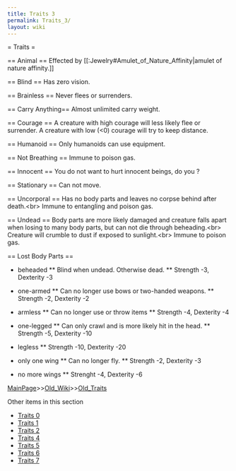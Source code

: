 ```yaml
---
title: Traits 3
permalink: Traits_3/
layout: wiki
---
```

= Traits =

== Animal ==
Effected by [[:Jewelry#Amulet_of_Nature_Affinity|amulet of nature affinity.]]

== Blind ==
Has zero vision.

== Brainless == 
Never flees or surrenders.

== Carry Anything==
Almost unlimited carry weight.

== Courage ==
A creature with high courage will less likely flee or surrender. A creature with low (&lt;0) courage will try to keep distance.

== Humanoid ==
Only humanoids can use equipment.

== Not Breathing ==
Immune to poison gas.

== Innocent ==
You do not want to hurt innocent beings, do you ?

== Stationary ==
Can not move.

== Uncorporal ==
Has no body parts and leaves no corpse behind after death.&lt;br&gt;
Immune to entangling and poison gas.

== Undead ==
Body parts are more likely damaged and creature falls apart when losing to many body parts, but can not die through beheading.&lt;br&gt;
Creature will crumble to dust if exposed to sunlight.&lt;br&gt;
Immune to poison gas.

== Lost Body Parts ==
* beheaded
** Blind when undead. Otherwise dead.
** Strength -3, Dexterity -3

* one-armed
** Can no longer use bows or two-handed weapons.
** Strength -2, Dexterity -2
* armless
** Can no longer use or throw items
** Strength -4, Dexterity -4

* one-legged
** Can only crawl and is more likely hit in the head.
** Strength -5, Dexterity -10
* legless
** Strength -10, Dexterity -20

* only one wing
** Can no longer fly.
** Strength -2, Dexterity -3
* no more wings
** Strenght -4, Dexterity -6

[MainPage](/keeperrl_wiki/ "wikilink")>>[Old_Wiki](/keeperrl_wiki/Old_Wiki "wikilink")>>[Old_Traits](/keeperrl_wiki/Old_Traits "wikilink")

Other items in this section
-    [Traits 0](/keeperrl_wiki/Traits_0 "wikilink")
-    [Traits 1](/keeperrl_wiki/Traits_1 "wikilink")
-    [Traits 2](/keeperrl_wiki/Traits_2 "wikilink")
-    [Traits 4](/keeperrl_wiki/Traits_4 "wikilink")
-    [Traits 5](/keeperrl_wiki/Traits_5 "wikilink")
-    [Traits 6](/keeperrl_wiki/Traits_6 "wikilink")
-    [Traits 7](/keeperrl_wiki/Traits_7 "wikilink")
